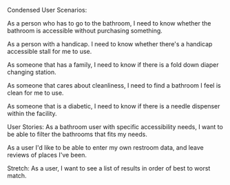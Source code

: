 Condensed User Scenarios:

As a person who has to go to the bathroom, I need to know whether the bathroom is accessible without purchasing something.

As a person with a handicap. I need to know whether there's a handicap accessible stall for me to use.

As someone that has a family, I need to know if there is a fold down diaper changing station.

As someone that cares about cleanliness, I need to find a bathroom I feel is clean for me to use.

As someone that is a diabetic, I need to know if there is a needle dispenser within the facility.

User Stories:
As a bathroom user with specific accessibility needs, I want to be able to filter the bathrooms that fits my needs.

As a user I'd like to be able to enter my own restroom data, and leave reviews of places I've been.

Stretch:
As a user, I want to see a list of results in order of best to worst match.
